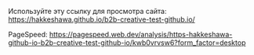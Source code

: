 Используйте эту ссылку для просмотра сайта:
https://hakkeshawa.github.io/b2b-creative-test-github.io/

PageSpeed:
https://pagespeed.web.dev/analysis/https-hakkeshawa-github-io-b2b-creative-test-github-io/kwb0vrvsw6?form_factor=desktop

